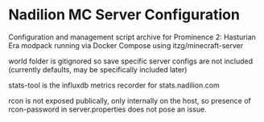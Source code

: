 # Nadilion MC Server Configuration

Configuration and management script archive for Prominence 2: Hasturian Era modpack running via Docker Compose using itzg/minecraft-server

world folder is gitignored so save specific server configs are not included (currently defaults, may be specifically included later)

stats-tool is the influxdb metrics recorder for stats.nadilion.com

rcon is not exposed publically, only internally on the host, so presence of rcon-password in server.properties does not pose an issue.
